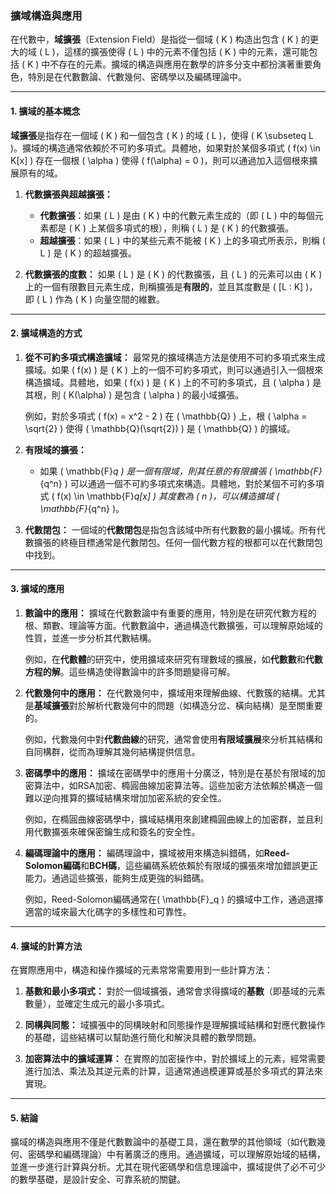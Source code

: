 ### **擴域構造與應用**

在代數中，**域擴張**（Extension Field）是指從一個域 \( K \) 构造出包含 \( K \) 的更大的域 \( L \)，這樣的擴張使得 \( L \) 中的元素不僅包括 \( K \) 中的元素，還可能包括 \( K \) 中不存在的元素。擴域的構造與應用在數學的許多分支中都扮演著重要角色，特別是在代數數論、代數幾何、密碼學以及編碼理論中。

---

#### **1. 擴域的基本概念**

**域擴張**是指存在一個域 \( K \) 和一個包含 \( K \) 的域 \( L \)，使得 \( K \subseteq L \)。擴域的構造通常依賴於不可約多項式。具體地，如果對於某個多項式 \( f(x) \in K[x] \) 存在一個根 \( \alpha \) 使得 \( f(\alpha) = 0 \)，則可以通過加入這個根來擴展原有的域。

1. **代數擴張與超越擴張：**
   - **代數擴張**：如果 \( L \) 是由 \( K \) 中的代數元素生成的（即 \( L \) 中的每個元素都是 \( K \) 上某個多項式的根），則稱 \( L \) 是 \( K \) 的代數擴張。
   - **超越擴張**：如果 \( L \) 中的某些元素不能被 \( K \) 上的多項式所表示，則稱 \( L \) 是 \( K \) 的超越擴張。

2. **代數擴張的度數：**
   如果 \( L \) 是 \( K \) 的代數擴張，且 \( L \) 的元素可以由 \( K \) 上的一個有限數目元素生成，則稱擴張是**有限的**，並且其度數是 \( [L : K] \)，即 \( L \) 作為 \( K \) 向量空間的維數。

---

#### **2. 擴域構造的方式**

1. **從不可約多項式構造擴域：**
   最常見的擴域構造方法是使用不可約多項式來生成擴域。如果 \( f(x) \) 是 \( K \) 上的一個不可約多項式，則可以通過引入一個根來構造擴域。具體地，如果 \( f(x) \) 是 \( K \) 上的不可約多項式，且 \( \alpha \) 是其根，則 \( K(\alpha) \) 是包含 \( \alpha \) 的最小域擴張。

   例如，對於多項式 \( f(x) = x^2 - 2 \) 在 \( \mathbb{Q} \) 上，根 \( \alpha = \sqrt{2} \) 使得 \( \mathbb{Q}(\sqrt{2}) \) 是 \( \mathbb{Q} \) 的擴域。

2. **有限域的擴張：**
   - 如果 \( \mathbb{F}_q \) 是一個有限域，則其任意的有限擴張 \( \mathbb{F}_{q^n} \) 可以通過一個不可約多項式來構造。具體地，對於某個不可約多項式 \( f(x) \in \mathbb{F}_q[x] \) 其度數為 \( n \)，可以構造擴域 \( \mathbb{F}_{q^n} \)。
   
3. **代數閉包：**
   一個域的**代數閉包**是指包含該域中所有代數數的最小擴域。所有代數擴張的終極目標通常是代數閉包。任何一個代數方程的根都可以在代數閉包中找到。

---

#### **3. 擴域的應用**

1. **數論中的應用：**
   擴域在代數數論中有重要的應用，特別是在研究代數方程的根、類數、理論等方面。代數數論中，通過構造代數擴張，可以理解原始域的性質，並進一步分析其代數結構。

   例如，在**代數體**的研究中，使用擴域來研究有理數域的擴展，如**代數數**和**代數方程的解**。這些構造使得數論中的許多問題變得可解。

2. **代數幾何中的應用：**
   在代數幾何中，擴域用來理解曲線、代數簇的結構。尤其是**基域擴張**對於解析代數幾何中的問題（如構造分岔、橫向結構）是至關重要的。

   例如，代數幾何中對**代數曲線**的研究，通常會使用**有限域擴展**來分析其結構和自同構群，從而為理解其幾何結構提供信息。

3. **密碼學中的應用：**
   擴域在密碼學中的應用十分廣泛，特別是在基於有限域的加密算法中，如RSA加密、橢圓曲線加密算法等。這些加密方法依賴於構造一個難以逆向推算的擴域結構來增加加密系統的安全性。

   例如，在橢圓曲線密碼學中，擴域結構用來創建橢圓曲線上的加密群，並且利用代數擴張來確保密鑰生成和簽名的安全性。

4. **編碼理論中的應用：**
   編碼理論中，擴域被用來構造糾錯碼，如**Reed-Solomon編碼**和**BCH碼**，這些編碼系統依賴於有限域的擴張來增加錯誤更正能力。通過這些擴張，能夠生成更強的糾錯碼。

   例如，Reed-Solomon編碼通常在\( \mathbb{F}_q \) 的擴域中工作，通過選擇適當的域來最大化碼字的多樣性和可靠性。

---

#### **4. 擴域的計算方法**

在實際應用中，構造和操作擴域的元素常常需要用到一些計算方法：

1. **基數和最小多項式：**
   對於一個域擴張，通常會求得擴域的**基數**（即基域的元素數量），並確定生成元的最小多項式。

2. **同構與同態：**
   域擴張中的同構映射和同態操作是理解擴域結構和對應代數操作的基礎，這些結構可以幫助進行簡化和解決具體的數學問題。

3. **加密算法中的擴域運算：**
   在實際的加密操作中，對於擴域上的元素，經常需要進行加法、乘法及其逆元素的計算，這通常通過模運算或基於多項式的算法來實現。

---

#### **5. 結論**

擴域的構造與應用不僅是代數數論中的基礎工具，還在數學的其他領域（如代數幾何、密碼學和編碼理論）中有著廣泛的應用。通過擴域，可以理解原始域的結構，並進一步進行計算與分析。尤其在現代密碼學和信息理論中，擴域提供了必不可少的數學基礎，是設計安全、可靠系統的關鍵。